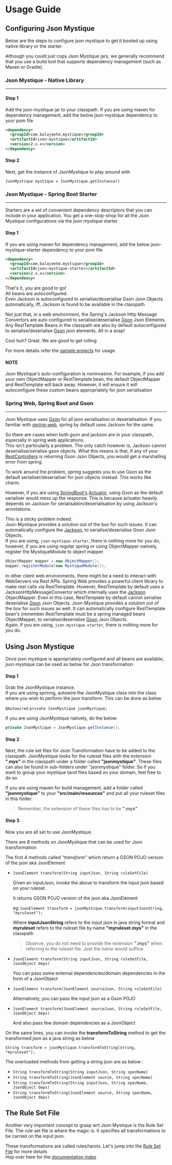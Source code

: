 # Usage Guide

## Configuring Json Mystique
Below are the steps to configure json mystique to get it booted up using native library or the starter.

Although you could just copy Json Mystique jars, we generally recommend that you use a build tool that supports dependency management (such as Maven or Gradle).

### Json Mystique - Native Library
---

#### Step 1
Add the json-mystique jar to your classpath.
If you are using maven for dependency management, add the below json-mystique dependency to your pom file

```xml
<dependency>
  <groupId>com.balajeetm.mystique</groupId>
  <artifactId>json-mystique</artifactId>
  <version>2.x.x</version>
</dependency>
```

#### Step 2
Next, get the instance of JsonMystique to play around with

`JsonMystique mystique = JsonMystique.getInstance()`

### Json Mystique - Spring Boot Starter
---

Starters are a set of convenient dependency descriptors that you can include in your application. You get a one-stop-shop for all the Json Mystique configurations via the json mystique starter

#### Step 1
If you are using maven for dependency management, add the below json-mystique-starter dependency to your pom file

```xml
<dependency>
  <groupId>com.balajeetm.mystique</groupId>
  <artifactId>json-mystique-starter</artifactId>
  <version>2.x.x</version>
</dependency>
```

That's it, you are good to go!<br>
All beans are autoconfigured.<br>
Even Jackson is autoconfigured to serialise/deserialise Gson Json Objects automatically, iff, Jackson is found to be available in the classpath

Not just that, in a web environment, the Spring's Jackson Http Message Convertors are auto configured to serialise/deserialise [Gson](https://github.com/google/gson) Json Elements. Any RestTemplate Beans in the classpath are also by default autoconfigured to serialise/deserialise [Gson](https://github.com/google/gson) json elements. All in a snap!

Cool huh? Great. We are good to get rolling

For more details refer the [sample projects](../json-mystique-samples/mystique-web-sample) for usage

#### NOTE

Json Mystique's auto-configuration is noninvasive. For example, if you add your own ObjectMapper or RestTemplate bean, the default ObjectMapper and RestTemplate will back away. However, it will ensure it will autoconfigure these custom beans appropriately for json serialisation

### Spring Web, Spring Boot and Gson
---
Json Mystique uses [Gson](https://github.com/google/gson) for all json serialisation or deserialisation.
If you familiar with [spring-web](http://docs.spring.io/spring/docs/current/spring-framework-reference/html/spring-web.html), spring by default uses Jackson for the same.

So there are cases when both gson and jackson are in your classpath, especially in spring web applications.<br>
This isn't particularly a problem. The only catch however is, Jackson cannot deserialise/serialise gson objects.
What this means is that, if any of your [RestControllers](https://docs.spring.io/spring/docs/current/spring-framework-reference/htmlsingle/#mvc-ann-restcontroller) is returning Gson Json Objects, you would get a marshalling error from spring.

To work around the problem, 
spring suggests you to use Gson as the default serialiser/deserialiser for json objects instead.
This works like charm.

However, if you are using [SpringBoot's](http://docs.spring.io/spring-boot/docs/current/reference/htmlsingle/) [Actuator](http://docs.spring.io/spring-boot/docs/current/reference/htmlsingle/#production-ready), using Gson as the default serialiser would mess up the response.
This is because actuator heavily depends on Jackson for serialisation/deserialisation by using Jackson's annotations.

This is a sticky problem indeed.<br>
Json-Mystique provides a solution out of the box for such issues. It can automatically configure the [Jackson](https://github.com/FasterXML/jackson), to serialise/deserialise Gson Json Objects.<br>
If you are using, `json-mystique-starter`, there is nothing more for you do, however, if you are using regular spring or using ObjectMapper natively, register the MystiqueModule to object mapper

```java
ObjectMapper mapper = new ObjectMapper();
mapper.registerModule(new MystiqueModule());
```

In other client web environments, there might be a need to interact with WebServers via Rest APIs. Spring Web provides a powerful client library to make rest calls via RestTemplate. However, RestTemplate by default uses a JacksonHttpMessageConvertor which internally uses the [Jackson](https://github.com/FasterXML/jackson) ObjectMapper. Even in this case, RestTemplate by default cannot serialise deserialise [Gson](https://github.com/google/gson) Json Objects. Json-Mystique provides a solution out of the box for such issues as well. It can automatically configure RestTemplate bean's (remember RestTemplate must be a spring managed bean) ObjectMapper, to serialise/deserialise [Gson](https://github.com/google/gson) Json Objects.<br>
Again, if you are using, `json-mystique-starter`, there is nothing more for you do.

## Using Json Mystique
Once json mystique is appropriately configured and all beans are available, json mystique can be used as below for Json transformation

#### Step 1
Grab the JsonMystique instance.<br>
If you are using sprinng, autowire the JsonMystique class into the class where you wish to perform the json transform. This can be done as below

`@Autowired`
`private JsonMystique jsonMystique;`

If you are using JsonMystique natively, do the below:
```java
private JsonMystique = JsonMystique.getInstance();
```

#### Step 2
Next, the rule set files for Json Transformation have to be added to the classpath.
JsonMystique looks for the ruleset files with the extension **".mys"** in the classpath under a folder called **"jsonmystique"**. These files can also be found in sub-folders under "jsonmystique" folder. So if you want to group your mystique tarot files based on your domain, feel free to do so

If you are using maven for build management, add a folder called **"jsonmystique"** to your **"src/main/resources"** and put all your ruleset files in this folder.

> Remember, the extension of these files has to be **".mys"**

#### Step 3
Now you are all set to use JsonMystique.

There are 8 methods on JsonMystique that can be used for Json transformation

The first 4 methods called *"transform"* which return a GSON POJO version of the json aka JsonElement

* `JsonElement transform(String inputJson, String ruleSetFile)`
  
  Given an inputJson, invoke the above to transform the input json based on your ruleset.
  
  It returns GSON POJO version of the json aka JsonElement
  
  eg `JsonElement transform = jsonMystique.transform(inputJsonString, "myruleset");`

  Where **inputJsonString** refers to the input json in java string format and
  **myruleset** refers to the ruleset file by name **"myruleset.mys"** in the classpath

  > Observe, you do not need to provide the extension **".mys"** when referring to the ruleset file. Just the name would suffice.

* `JsonElement transform(String inputJson, String ruleSetFile, JsonObject deps)`

  You can pass some external dependencies/domain dependencies in the form of a JsonObject

* `JsonElement transform(JsonElement sourceJson, String ruleSetFile)`

  Alternatively, you can pass the input json as a Gson POJO

* `JsonElement transform(JsonElement sourceJson, String ruleSetFile, JsonObject deps)`

  And also pass few domain dependencies as a JsonObject

On the same lines, you can invoke the **transformToString** method to get the transformed json as a java string as below

`String transform = jsonMystique.transformToString(string, "myruleset");`

The overloaded methods from getting a string json are as below :

* `String transformToString(String inputJson, String specName)`
* `String transformToString(JsonElement source, String specName)`
* `String transformToString(String inputJson, String specName, JsonObject deps)`
* `String transformToString(JsonElement source, String specName, JsonObject deps)`

## The Rule Set File

Another very important concept to grasp wrt Json Mystique is the Rule Set File.
The rule set file is where the magic is. It specifies all transformations to be carried on the input json.

These transformations are called rules/tarots. Let's jump into the [Rule Set File](The-RuleSet-File---*.mys.md) for more details<br>
Hop over here for the [documentation index](_Sidebar.md)
